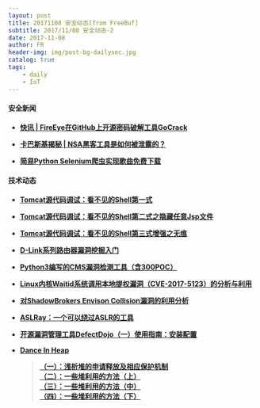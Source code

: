 ```yaml
---
layout: post
title: 20171108 安全动态[from FreeBuf]
subtitle: 2017/11/08 安全动态-2
date: 2017-11-08
author: FR
header-img: img/post-bg-dailysec.jpg
catalog: true
tags:
    - daily
    - IoT
---
```


#### 安全新闻
- **[快讯 | FireEye在GitHub上开源密码破解工具GoCrack ](http://www.freebuf.com/news/152641.html)**

- **[卡巴斯基揭秘 | NSA黑客工具是如何被泄露的？](http://www.freebuf.com/news/151973.html)**

- **[简易Python Selenium爬虫实现歌曲免费下载](http://www.freebuf.com/sectool/151282.html)**

#### 技术动态
- **[Tomcat源代码调试：看不见的Shell第一式](http://www.freebuf.com/articles/web/151431.html)**

- **[Tomcat源代码调试：看不见的Shell第二式之隐藏任意Jsp文件](http://www.freebuf.com/articles/system/151432.html)**

- **[Tomcat源代码调试：看不见的Shell第三式增强之无痕 ](http://www.freebuf.com/articles/system/151433.html)**

- **[D-Link系列路由器漏洞挖掘入门 ](http://www.freebuf.com/articles/terminal/153176.html)**

- **[Python3编写的CMS漏洞检测工具（含300POC）](http://www.freebuf.com/sectool/149883.html)**

- **[Linux内核Waitid系统调用本地提权漏洞（CVE-2017-5123）的分析与利用](http://www.freebuf.com/vuls/152412.html)**

- **[对ShadowBrokers Envison Collision漏洞的利用分析](http://www.freebuf.com/vuls/152427.html)**

- **[ASLRay：一个可以绕过ASLR的工具](http://www.freebuf.com/sectool/151426.html)**

- **[开源漏洞管理工具DefectDojo（一）使用指南：安装配置](http://www.freebuf.com/sectool/151611.html)**

- **[Dance In Heap](http://www.example.com)**
    > **[（一）：浅析堆的申请释放及相应保护机制](http://www.freebuf.com/articles/system/151372.html)**  
    > **[（二）：一些堆利用的方法（上）](http://www.freebuf.com/articles/system/151407.html)**  
    > **[（三）：一些堆利用的方法（中）](http://www.freebuf.com/articles/system/151428.html)**  
    > **[（四）：一些堆利用的方法（下）](http://www.freebuf.com/articles/system/151435.html)**
